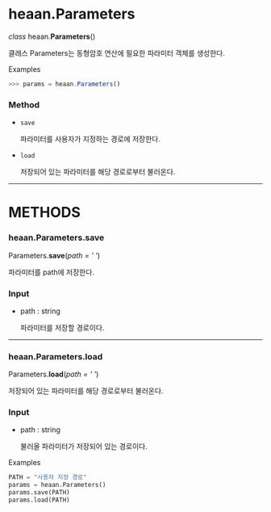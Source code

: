# heaan.Parameters

*class* heaan.**Parameters**()

클래스 Parameters는 동형암호 연산에 필요한 파라미터 객체를 생성한다.

Examples

```jsx
>>> params = heaan.Parameters()
```

### Method

- `save`

    파라미터를 사용자가 지정하는 경로에 저장한다.

- `load`

    저장되어 있는 파라미터를 해당 경로로부터 불러온다.

---

# METHODS

### heaan.Parameters.save

Parameters.**save**(*path = ' '*)

파라미터를 path에 저장한다.

### Input

- path : string

    파라미터를 저장할 경로이다.

---

### heaan.Parameters.load

Parameters.**load**(*path = ' '*)

저장되어 있는 파라미터를 해당 경로로부터 불러온다.

### Input

- path : string

    불러올 파라미터가 저장되어 있는 경로이다.

Examples

```python
PATH = "사용자 지정 경로"
params = heaan.Parameters()
params.save(PATH)
params.load(PATH)
```